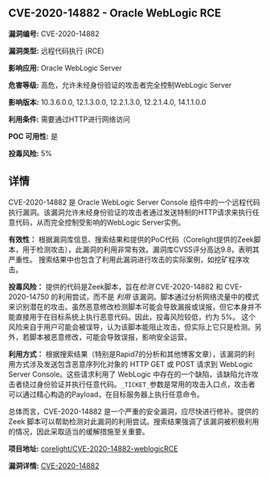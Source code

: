 ## CVE-2020-14882 - Oracle WebLogic RCE

**漏洞编号:** CVE-2020-14882

**漏洞类型:** 远程代码执行 (RCE)

**影响应用:** Oracle WebLogic Server

**危害等级:** 高危，允许未经身份验证的攻击者完全控制WebLogic Server

**影响版本:** 10.3.6.0.0, 12.1.3.0.0, 12.2.1.3.0, 12.2.1.4.0, 14.1.1.0.0

**利用条件:** 需要通过HTTP进行网络访问

**POC 可用性:** 是

**投毒风险:** 5%

## 详情

CVE-2020-14882 是 Oracle WebLogic Server Console 组件中的一个远程代码执行漏洞。该漏洞允许未经身份验证的攻击者通过发送特制的HTTP请求来执行任意代码，从而完全控制受影响的WebLogic Server实例。

**有效性：**
根据漏洞库信息、搜索结果和提供的PoC代码（Corelight提供的Zeek脚本，用于检测攻击），此漏洞的利用非常有效。漏洞库CVSS评分高达9.8，表明其严重性。 搜索结果中也包含了利用此漏洞进行攻击的实际案例，如挖矿程序攻击。

**投毒风险：**
提供的代码是Zeek脚本，旨在*检测* CVE-2020-14882 和 CVE-2020-14750 的利用尝试，而不是 *利用* 该漏洞。脚本通过分析网络流量中的模式来识别潜在的攻击。虽然恶意修改检测脚本可能会导致漏报或误报，但它本身并不能直接用于在目标系统上执行恶意代码。因此，投毒风险较低，约为 5%。 这个风险来自于用户可能会被误导，认为该脚本能阻止攻击，但实际上它只是检测。另外，若脚本被恶意修改，可能会导致误报，影响安全运营。

**利用方式：**
根据搜索结果（特别是Rapid7的分析和其他博客文章），该漏洞的利用方式涉及发送包含恶意序列化对象的 HTTP GET 或 POST 请求到 WebLogic Server Console。这些请求利用了 WebLogic 中存在的一个缺陷，该缺陷允许攻击者绕过身份验证并执行任意代码。`_TICKET_`参数是常用的攻击入口点，攻击者可以通过精心构造的Payload，在目标服务器上执行任意命令。

总体而言，CVE-2020-14882 是一个严重的安全漏洞，应尽快进行修补。提供的 Zeek 脚本可以帮助检测对此漏洞的利用尝试。搜索结果强调了该漏洞被积极利用的情况，因此采取适当的缓解措施至关重要。

**项目地址:** [corelight/CVE-2020-14882-weblogicRCE](https://github.com/corelight/CVE-2020-14882-weblogicRCE)

**漏洞详情:** [CVE-2020-14882](https://nvd.nist.gov/vuln/detail/CVE-2020-14882)
